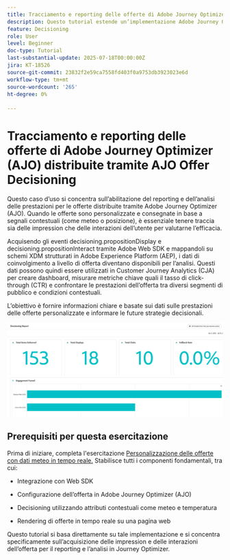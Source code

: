 ```yaml
---
title: Tracciamento e reporting delle offerte di Adobe Journey Optimizer (AJO) distribuite tramite AJO Offer Decisioning
description: Questo tutorial estende un’implementazione Adobe Journey Optimizer (AJO) esistente che offre offerte personalizzate basate su dati contestuali come la temperatura. Illustra come acquisire gli eventi di impression e interazione e preparare i dati per il reporting in Journey Optimizer.
feature: Decisioning
role: User
level: Beginner
doc-type: Tutorial
last-substantial-update: 2025-07-18T00:00:00Z
jira: KT-18526
source-git-commit: 23832f2e59ca7558fd403f0a9753db3923023e6d
workflow-type: tm+mt
source-wordcount: '265'
ht-degree: 0%

---
```


# Tracciamento e reporting delle offerte di Adobe Journey Optimizer (AJO) distribuite tramite AJO Offer Decisioning

Questo caso d’uso si concentra sull’abilitazione del reporting e dell’analisi delle prestazioni per le offerte distribuite tramite Adobe Journey Optimizer (AJO). Quando le offerte sono personalizzate e consegnate in base a segnali contestuali (come meteo o posizione), è essenziale tenere traccia sia delle impression che delle interazioni dell’utente per valutarne l’efficacia.

Acquisendo gli eventi decisioning.propositionDisplay e decisioning.propositionInteract tramite Adobe Web SDK e mappandoli su schemi XDM strutturati in Adobe Experience Platform (AEP), i dati di coinvolgimento a livello di offerta diventano disponibili per l’analisi. Questi dati possono quindi essere utilizzati in Customer Journey Analytics (CJA) per creare dashboard, misurare metriche chiave quali il tasso di click-through (CTR) e confrontare le prestazioni dell’offerta tra diversi segmenti di pubblico e condizioni contestuali.

L’obiettivo è fornire informazioni chiare e basate sui dati sulle prestazioni delle offerte personalizzate e informare le future strategie decisionali.




![dashboard di reporting](assets/dashboard-reporting.png)



## Prerequisiti per questa esercitazione

Prima di iniziare, completa l&#39;esercitazione [Personalizzazione delle offerte con dati meteo in tempo reale.](https://experienceleague.adobe.com/it/docs/journey-optimizer-learn/personalizing-offers-with-real-time-weather-data/introduction) Stabilisce tutti i componenti fondamentali, tra cui:

- Integrazione con Web SDK

- Configurazione dell’offerta in Adobe Journey Optimizer (AJO)

- Decisioning utilizzando attributi contestuali come meteo e temperatura

- Rendering di offerte in tempo reale su una pagina web

Questo tutorial si basa direttamente su tale implementazione e si concentra specificamente sull’acquisizione delle impression e delle interazioni dell’offerta per il reporting e l’analisi in Journey Optimizer.


